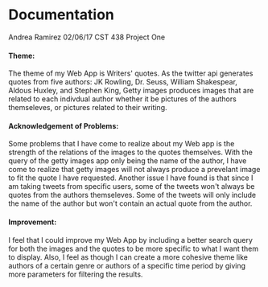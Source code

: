 # Documentation
Andrea Ramirez
02/06/17
CST 438 
Project One

#### Theme: 
The theme of my Web App is Writers' quotes. As the twitter api generates quotes from five authors: JK Rowling, Dr. Seuss, William Shakespear, Aldous Huxley, and Stephen King, Getty images produces images that are related to each indivdual author whether it be pictures of the authors themseleves, or pictures related to their writing. 

#### Acknowledgement of Problems:
Some problems that I have come to realize about my Web app is the strength of the relations of the images to the quotes themselves. With the query of the getty images app only being the name of the author, I have come to realize that getty images will not always produce a prevelant image to fit the quote I have requested. Another issue I have found is that since I am taking tweets from specific users, some of the tweets won't always be quotes from the authors themseleves. Some of the tweets will only include the name of the author but won't contain an actual quote from the author. 

#### Improvement: 
I feel that I could improve my Web App by including a better search query for both the images and the quotes to be more specific to what I want them to display. Also, I feel as though I can create a more cohesive theme like authors of a certain genre or authors of a specific time period by giving more parameters for filtering the results. 